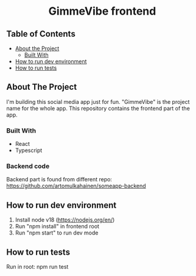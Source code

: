 <h1 align="center">GimmeVibe frontend</h1>

## Table of Contents

- [About the Project](#about-the-project)
  - [Built With](#built-with)
- [How to run dev environment](#how-to-run-dev-environment)
- [How to run tests](#how-to-run-tests)

## About The Project

I'm building this social media app just for fun.
"GimmeVibe" is the project name for the whole app.
This repository contains the frontend part of the app.

### Built With

- React
- Typescript

### Backend code

Backend part is found from different repo: https://github.com/artomulkahainen/someapp-backend

## How to run dev environment

1. Install node v18 (https://nodejs.org/en/)
2. Run "npm install" in frontend root
3. Run "npm start" to run dev mode

## How to run tests

Run in root:
npm run test
